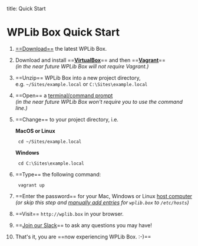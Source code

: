 title: Quick Start
# WPLib Box Quick Start

1. [==Download==](/download/) the latest WPLib Box.

2. Download and install ==[**VirtualBox**](https://www.virtualbox.org/wiki/Downloads)== and 
   then ==[**Vagrant**](https://www.vagrantup.com/downloads.html)==<br> 
   _(in the near future WPLib Box will not require Vagrant.)_

3. ==Unzip== WPLib Box into a new project directory,<br>e.g. `~/Sites/example.local` or 
`C:\Sites\example.local`

4. ==Open== a [terminal/command prompt](/how-to/tutorials/terminal.md)<br>
   _(in the near future WPLib Box won't require you to use the command line.)_
   
5. ==Change== to your project directory, i.e. 
    
    **MacOS or Linux**     
    
        cd ~/Sites/example.local
    
    **Windows**     
    
        cd C:\Sites\example.local
    
6. ==Type== the following command:
    
        vagrant up
    
7. ==Enter the password== for your Mac, Windows or Linux [host computer](/glossary#host-machine)<br>
_(or skip this step and [manually add entries](/how-to/tutorials/host-entries.md) for `wplib.box` to `/etc/hosts`)_


8. ==Visit== `http://wplib.box` in your browser. 
         
9. ==[Join our Slack](https://launchpad.com/wplib)== to ask any questions you may have!

10. That's it, you are ==now experiencing WPLib Box. :-)==
